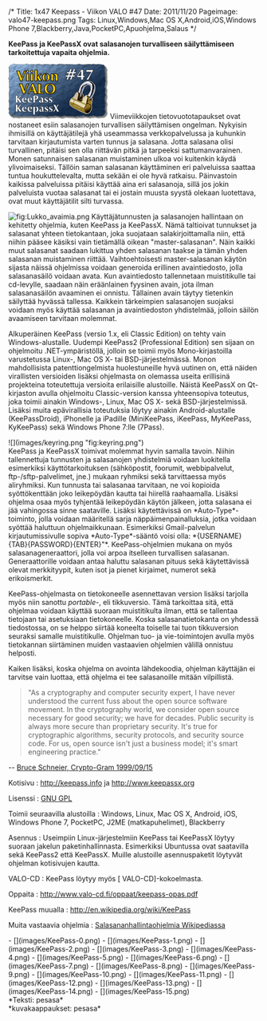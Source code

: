 /*
Title: 1x47 Keepass - Viikon VALO #47
Date: 2011/11/20
Pageimage: valo47-keepass.png
Tags: Linux,Windows,Mac OS X,Android,iOS,Windows Phone 7,Blackberry,Java,PocketPC,Apuohjelma,Salaus
*/

**KeePass ja KeePassX ovat salasanojen turvalliseen säilyttämiseen
tarkoitettuja vapaita ohjelmia.**

![](images/valo47-keepass.png "fig:valo47-keepass.png") Viimeviikkojen
tietovuototapaukset ovat nostaneet esiin salasanojen turvallisen
säilyttämisen ongelman. Nykyisin ihmisillä on käyttäjätilejä yhä
useammassa verkkopalvelussa ja kuhunkin tarvitaan kirjautumista varten
tunnus ja salasana. Jotta salasana olisi turvallinen, pitäisi sen olla
riittävän pitkä ja tarpeeksi sattumanvarainen. Monen satunnaisen
salasanan muistaminen ulkoa voi kuitenkin käydä ylivoimaiseksi. Tällöin
saman salasanan käyttäminen eri palveluissa saattaa tuntua
houkuttelevalta, mutta sekään ei ole hyvä ratkaisu. Päinvastoin kaikissa
palveluissa pitäisi käyttää aina eri salasanoja, sillä jos jokin
palveluista vuotaa salasanat tai ei jostain muusta syystä olekaan
luotettava, ovat muut käyttäjätilit silti turvassa.

![](Lukko_avaimia.png "fig:Lukko_avaimia.png") Käyttäjätunnusten ja
salasanojen hallintaan on kehitetty ohjelmia, kuten KeePass ja KeePassX.
Nämä taltioivat tunnukset ja salasanat yhteen tietokantaan, joka
suojataan salakirjoittamalla niin, että niihin pääsee käsiksi vain
tietämällä oikean "master-salasanan". Näin kaikki muut salasanat saadaan
lukittua yhden salasanan taakse ja tämän yhden salasanan muistaminen
riittää. Vaihtoehtoisesti master-salasanan käytön sijasta näissä
ohjelmissa voidaan generoida erillinen avaintiedosto, jolla
salasanasäilö voidaan avata. Kun avaintiedosto tallennetaan
muistitikulle tai cd-levylle, saadaan näin eräänlainen fyysinen avain,
jota ilman salasanasäilön avaaminen ei onnistu. Tällainen avain täytyy
tietenkin säilyttää hyvässä tallessa. Kaikkein tärkeimpien salasanojen
suojaksi voidaan myös käyttää salasanan ja avaintiedoston yhdistelmää,
jolloin säilön avaamiseen tarvitaan molemmat.

Alkuperäinen KeePass (versio 1.x, eli Classic Edition) on tehty vain
Windows-alustalle. Uudempi KeePass2 (Professional Edition) sen sijaan on
ohjelmoitu .NET-ympäristöllä, jolloin se toimii myös Mono-kirjastoilla
varustetussa Linux-, Mac OS X- tai BSD-järjestelmässä. Monon
mahdollisista patenttiongelmista huolestuneille hyvä uutinen on, että
näiden virallisten versioiden lisäksi ohjelmasta on olemassa useita
erillisinä projekteina toteutettuja versioita erilaisille alustoille.
Näistä KeePassX on Qt-kirjaston avulla ohjelmoitu Classic-version kanssa
yhteensopiva toteutus, joka toimii ainakin Windows-, Linux, Mac OS X-
sekä BSD-järjestelmissä. Lisäksi muita epävirallisia toteutuksia löytyy
ainakin Android-alustalle (KeePassDroid), iPhonelle ja iPadille
(MiniKeePass, iKeePass, MyKeePass, KyKeePass) sekä Windows Phone 7:lle
(7Pass).

<div class="leftimage" markdown="1">
![](images/keyring.png "fig:keyring.png")
</div>
KeePass ja KeePassX toimivat molemmat
hyvin samalla tavoin. Niihin tallennettuja tunnusten ja salasanojen
yhdistelmiä voidaan luokitella esimerkiksi käyttötarkoituksen
(sähköpostit, foorumit, webbipalvelut, ftp-/sftp-palvelimet, jne.)
mukaan ryhmiksi sekä tarvittaessa myös aliryhmiksi. Kun tunnusta tai
salasanaa tarvitaan, ne voi kopioida syöttökenttään joko leikepöydän
kautta tai hiirellä raahaamalla. Lisäksi ohjelma osaa myös tyhjentää
leikepöydän käytön jälkeen, jotta salasana ei jää vahingossa sinne
saataville. Lisäksi käytettävissä on *Auto-Type*-toiminto, jolla voidaan
määritellä sarja näppäimenpainalluksia, jotka voidaan syöttää haluttuun
ohjelmaikkunaan. Esimerkiksi Gmail-palvelun kirjautumissivulle sopiva
*Auto-Type*-sääntö voisi olla: *{USERNAME}{TAB}{PASSWORD}{ENTER}"*.
KeePass-ohjelmien mukana on myös salasanageneraattori, jolla voi arpoa
itselleen turvallisen salasanan. Generaattorille voidaan antaa haluttu
salasanan pituus sekä käytettävissä olevat merkkityypit, kuten isot ja
pienet kirjaimet, numerot sekä erikoismerkit.

KeePass-ohjelmasta on tietokoneelle asennettavan version lisäksi
tarjolla myös niin sanottu *portable*-, eli tikkuversio. Tämä tarkoittaa
sitä, että ohjelmaa voidaan käyttää suoraan muistitikulta ilman, että se
tallentaa tietojaan tai asetuksiaan tietokoneelle. Koska
salasanatietokanta on yhdessä tiedostossa, on se helppo siirtää koneelta
toiselle tai tuon tikkuversion seuraksi samalle muistitikulle. Ohjelman
tuo- ja vie-toimintojen avulla myös tietokannan siirtäminen muiden
vastaavien ohjelmien välillä onnistuu helposti.

Kaiken lisäksi, koska ohjelma on avointa lähdekoodia, ohjelman käyttäjän
ei tarvitse vain luottaa, että ohjelma ei tee salasanoille mitään
vilpillistä.

> "As a cryptography and computer security expert, I have never understood
> the current fuss about the open source software movement. In the
> cryptography world, we consider open source necessary for good security;
> we have for decades. Public security is always more secure than
> proprietary security. It's true for cryptographic algorithms, security
> protocols, and security source code. For us, open source isn't just a
> business model; it's smart engineering practice."

-- [Bruce Schneier, Crypto-Gram 1999/09/15](http://www.schneier.com/crypto-gram-9909.html)

Kotisivu
:   <http://keepass.info> ja <http://www.keepassx.org>

Lisenssi
:   [GNU GPL](GNU_GPL)

Toimii seuraavilla alustoilla
:   Windows, Linux, Mac OS X, Android, iOS, Windows Phone 7, PocketPC,
    J2ME (matkapuhelimet), Blackberry

Asennus
:   Useimpiin Linux-järjestelmiin KeePass tai KeePassX löytyy suoraan
    jakelun paketinhallinnasta. Esimerkiksi Ubuntussa ovat saatavilla
    sekä KeePass2 että KeePassX. Muille alustoille asennuspaketit
    löytyvät ohjelman kotisivujen kautta.

VALO-CD
:   KeePass löytyy myös [ VALO-CD]-kokoelmasta.

Oppaita
:   <http://www.valo-cd.fi/oppaat/keepass-opas.pdf>

KeePass muualla
:   <http://en.wikipedia.org/wiki/KeePass>

Muita vastaavia ohjelmia
:   [Salasananhallintaohjelmia
    Wikipediassa](http://en.wikipedia.org/wiki/Category:Password_managers)

<div class="psgallery" markdown="1">
-   [](images/KeePass-0.png)
-   [](images/KeePass-1.png)
-   [](images/KeePass-2.png)
-   [](images/KeePass-3.png)
-   [](images/KeePass-4.png)
-   [](images/KeePass-5.png)
-   [](images/KeePass-6.png)
-   [](images/KeePass-7.png)
-   [](images/KeePass-8.png)
-   [](images/KeePass-9.png)
-   [](images/KeePass-10.png)
-   [](images/KeePass-11.png)
-   [](images/KeePass-12.png)
-   [](images/KeePass-13.png)
-   [](images/KeePass-14.png)
-   [](images/KeePass-15.png)

</div>
*Teksti: pesasa* <br />
*kuvakaappaukset: pesasa*

